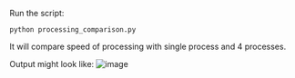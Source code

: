 Run the script:

`python processing_comparison.py`

It will compare speed of processing with single process and 4 processes.

Output might look like:
![image](https://user-images.githubusercontent.com/38265366/192103029-78e472b3-4d2f-47d8-9a1e-27d78df634bc.png)
